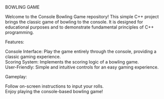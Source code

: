 BOWLING GAME

Welcome to the Console Bowling Game repository! This simple C++ project brings the classic game of bowling to the console. It is designed for educational purposes and to demonstrate fundamental principles of C++ programming.

Features:

Console Interface: Play the game entirely through the console, providing a classic gaming experience.<br/>
Scoring System: Implements the scoring logic of a bowling game.<br/>
User-Friendly: Simple and intuitive controls for an easy gaming experience.<br/>

Gameplay:

Follow on-screen instructions to input your rolls.<br/>
Enjoy playing the console-based bowling game!

